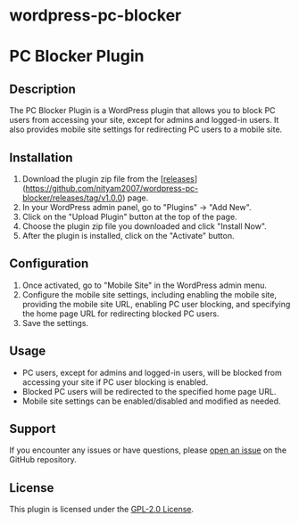 # wordpress-pc-blocker
# PC Blocker Plugin

## Description

The PC Blocker Plugin is a WordPress plugin that allows you to block PC users from accessing your site, except for admins and logged-in users. It also provides mobile site settings for redirecting PC users to a mobile site.

## Installation

1. Download the plugin zip file from the [[releases](https://github.com/your-username/pc-blocker-plugin/releases)](https://github.com/nityam2007/wordpress-pc-blocker/releases/tag/v1.0.0) page.
2. In your WordPress admin panel, go to "Plugins" -> "Add New".
3. Click on the "Upload Plugin" button at the top of the page.
4. Choose the plugin zip file you downloaded and click "Install Now".
5. After the plugin is installed, click on the "Activate" button.

## Configuration

1. Once activated, go to "Mobile Site" in the WordPress admin menu.
2. Configure the mobile site settings, including enabling the mobile site, providing the mobile site URL, enabling PC user blocking, and specifying the home page URL for redirecting blocked PC users.
3. Save the settings.

## Usage

- PC users, except for admins and logged-in users, will be blocked from accessing your site if PC user blocking is enabled.
- Blocked PC users will be redirected to the specified home page URL.
- Mobile site settings can be enabled/disabled and modified as needed.

## Support

If you encounter any issues or have questions, please [open an issue](https://github.com/your-username/pc-blocker-plugin/issues) on the GitHub repository.

## License

This plugin is licensed under the [GPL-2.0 License](https://www.gnu.org/licenses/gpl-2.0.html).

